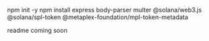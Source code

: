 npm init -y
npm install express body-parser multer @solana/web3.js @solana/spl-token @metaplex-foundation/mpl-token-metadata
 
readme coming soon
